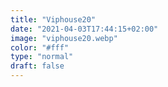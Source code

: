 ```yaml
---
title: "Viphouse20"
date: "2021-04-03T17:44:15+02:00"
image: "viphouse20.webp"
color: "#fff"
type: "normal"
draft: false
---
```

